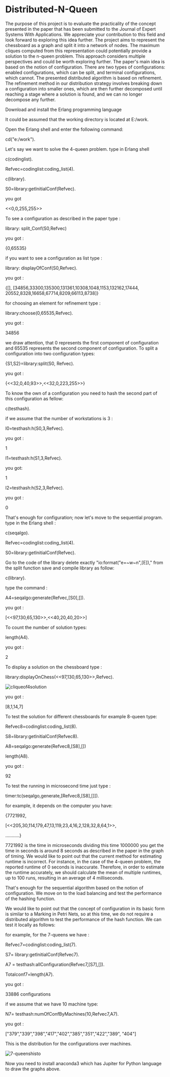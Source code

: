 # Distributed-N-Queen
The purpose of this project is to evaluate the practicality of the concept presented in the paper that has been submitted to the Journal of Expert Systems With Applications. We appreciate your contribution to this field and look forward to exploring this idea further. The project aims to represent the chessboard as a graph and split it into a network of nodes. The maximum cliques computed from this representation could potentially provide a solution to the n-queen problem. This approach considers multiple perspectives and could be worth exploring further.
The paper's main idea is based on the notion of configuration. There are two types of configurations: enabled configurations, which can be split, and terminal configurations, which cannot. The presented distributed algorithm is based on refinement. The refinement method in our distribution strategy involves breaking down a configuration into smaller ones, which are then further decomposed until reaching a stage where a solution is found, and we can no longer decompose any further.


Download and install the Erlang programming language 



It could be assumed that the working directory is located at E:/work.


Open the Erlang shell and enter the following command:


cd("e:/work").


Let's say we want to solve the 4-queen problem. type in Erlang shell


c(codinglist).


Refvec=codinglist:coding_list(4).


 c(library).

 
 S0=library:getInitialConf(Refvec).

 
you got 


<<0,0,255,255>>


To see a configuration as described in the paper type :


library: split_Conf(S0,Refvec)


you got :


{0,65535}


if you want to see a configuration as list type :


library: displayOfConf(S0,Refvec).


you got :


{[],
 [34856,33300,135300,131361,10308,1048,1153,132162,17444,
  20552,8328,16658,67714,8209,66113,8738]}

  

for choosing an element for refinement type :


library:choose(0,65535,Refvec).


you got :


34856


we draw attention, that 0 represents the first component of configuration and 65535 represents the second component of configuration.
To split a configuration into two configuration types:


{S1,S2}=library:split(S0, Refvec).


you got :


{<<32,0,40,93>>,<<32,0,223,255>>}


To know the own of a configuration you need to hash the second part of this configuration as fellow:


c(testhash).


if we assume that the number of workstations is 3 :


I0=testhash:h(S0,3,Refvec).


you got :


1


I1=testhash:h(S1,3,Refvec).


you got:


1


I2=testhash:h(S2,3,Refvec).


you got :


0


That's enough for configuration; now let's move to the sequential program.
type in the Erlang shell :



c(seqalgo).



Refvec=codinglist:coding_list(4).


S0=library:getInitialConf(Refvec).


Go to the code of the library  delete exactly "io:format("e=~w~n",[E])," from the split function save and compile library as follow:


c(library).


type the command :


A4=seqalgo:generate(Refvec,[S0],[]).


you got :


[<<97,130,65,130>>,<<40,20,40,20>>]


To count the number of solution types:


length(A4).


you got :


2


To display a solution on the chessboard type :


library:displayOnChess(<<97,130,65,130>>,Refvec).

![cliqueof4solution](https://github.com/bzine19766/Distributed-N-Queen/assets/122158226/0469b460-b5d4-49c7-8969-33a7acf37708)



you got :


[8,1,14,7]


To test the solution for  different chessboards for example 8-queen type:


Refvec8=codinglist:coding_list(8).


S8=library:getInitialConf(Refvec8).


A8=seqalgo:generate(Refvec8,[S8],[])


length(A8).


you got :


92


To test the running in microsecond  time just type :


timer:tc(seqalgo,generate,[Refvec8,[S8],[]]).


 for example, it depends on the computer you have:

 
 {7721992,

 
 [<<205,30,114,179,47,13,119,23,4,16,2,128,32,8,64,1>>,

 
...........}




7721992 is the time in microseconds dividing this time 1000000 you get the time in seconds
is around 8 seconds as described in the paper in the graph of timing. We would like to point out that the current method for estimating runtime is incorrect. For instance, in the case of the 4-queen problem, the reported runtime of 0 seconds is inaccurate. Therefore, in order to estimate the runtime accurately, we should calculate the mean of multiple runtimes, up to 100 runs, resulting in an average of 4 milliseconds.



That's enough for the sequential algorithm based on the notion of configuration. We move on to the load balancing and test the performance of the hashing function.



We would like to point out that the concept of configuration in its basic form is similar to a Marking in Petri Nets, so at this time, we do not require a distributed algorithm to test the performance of the hash function. We can test it locally as follows:



for example, for the 7-queens we have :



Refvec7=codinglist:coding_list(7).


S7= library:getInitialConf(Refvec7). 


A7 = testhash:allConfiguration(Refvec7,[S7],[]).


Totalconf7=length(A7).


you got :


33886 configurations 


if we assume that we have 10 machine type:


 N7= testhash:numOfConfByMachines(10,Refvec7,A7). 

 
 you got :

 
["379","339","398","417","402","385","351","422","389", "404"]


This is the distribution for the configurations over machines.


![7-queenshisto](https://github.com/bzine19766/Distributed-N-Queen/assets/122158226/5ff7db7d-0ca6-4e8f-b1dc-e59c08340780)




Now you need to install anaconda3 which has Jupiter for Python language to draw the graphs above.











  




